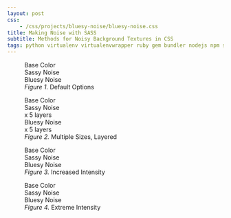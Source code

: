 ```yaml
---
layout: post
css:
    - /css/projects/bluesy-noise/bluesy-noise.css
title: Making Noise with SASS
subtitle: Methods for Noisy Background Textures in CSS
tags: python virtualenv virtualenvwrapper ruby gem bundler nodejs npm shell sh sysadmin development
---
```


<figure id="figure1">
<div class="eg">
Base Color
</div>
<div class="eg">
Sassy Noise
</div>
<div class="eg">
Bluesy Noise
</div>
<figcaption><em>Figure 1.</em> Default Options</figcaption>
</figure>


<figure id="figure2">
<div class="eg">
Base Color
</div>
<div class="eg">
Sassy Noise<br>x 5 layers
</div>
<div class="eg">
Bluesy Noise<br>x 5 layers
</div>
<figcaption><em>Figure 2.</em> Multiple Sizes, Layered</figcaption>
</figure>


<figure id="figure3">
<div class="eg">
Base Color
</div>
<div class="eg">
Sassy Noise<br>
</div>
<div class="eg">
Bluesy Noise<br>
</div>
<figcaption><em>Figure 3.</em> Increased Intensity</figcaption>
</figure>


<figure id="figure4">
<div class="eg">
Base Color
</div>
<div class="eg">
Sassy Noise<br>
</div>
<div class="eg">
Bluesy Noise<br>
</div>
<figcaption><em>Figure 4.</em> Extreme Intensity</figcaption>
</figure>

